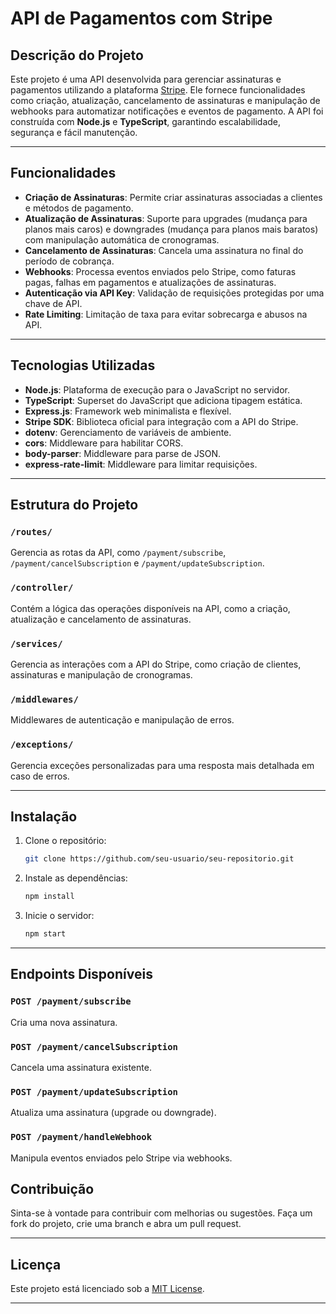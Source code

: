 
# API de Pagamentos com Stripe

## Descrição do Projeto

Este projeto é uma API desenvolvida para gerenciar assinaturas e pagamentos utilizando a plataforma [Stripe](https://stripe.com/). Ele fornece funcionalidades como criação, atualização, cancelamento de assinaturas e manipulação de webhooks para automatizar notificações e eventos de pagamento. A API foi construída com **Node.js** e **TypeScript**, garantindo escalabilidade, segurança e fácil manutenção.

---

## Funcionalidades

- **Criação de Assinaturas**: Permite criar assinaturas associadas a clientes e métodos de pagamento.
- **Atualização de Assinaturas**: Suporte para upgrades (mudança para planos mais caros) e downgrades (mudança para planos mais baratos) com manipulação automática de cronogramas.
- **Cancelamento de Assinaturas**: Cancela uma assinatura no final do período de cobrança.
- **Webhooks**: Processa eventos enviados pelo Stripe, como faturas pagas, falhas em pagamentos e atualizações de assinaturas.
- **Autenticação via API Key**: Validação de requisições protegidas por uma chave de API.
- **Rate Limiting**: Limitação de taxa para evitar sobrecarga e abusos na API.

---

## Tecnologias Utilizadas

- **Node.js**: Plataforma de execução para o JavaScript no servidor.
- **TypeScript**: Superset do JavaScript que adiciona tipagem estática.
- **Express.js**: Framework web minimalista e flexível.
- **Stripe SDK**: Biblioteca oficial para integração com a API do Stripe.
- **dotenv**: Gerenciamento de variáveis de ambiente.
- **cors**: Middleware para habilitar CORS.
- **body-parser**: Middleware para parse de JSON.
- **express-rate-limit**: Middleware para limitar requisições.

---

## Estrutura do Projeto

### `/routes/`
Gerencia as rotas da API, como `/payment/subscribe`, `/payment/cancelSubscription` e `/payment/updateSubscription`.

### `/controller/`
Contém a lógica das operações disponíveis na API, como a criação, atualização e cancelamento de assinaturas.

### `/services/`
Gerencia as interações com a API do Stripe, como criação de clientes, assinaturas e manipulação de cronogramas.

### `/middlewares/`
Middlewares de autenticação e manipulação de erros.

### `/exceptions/`
Gerencia exceções personalizadas para uma resposta mais detalhada em caso de erros.

---

## Instalação

1. Clone o repositório:
   ```bash
   git clone https://github.com/seu-usuario/seu-repositorio.git
   ```
2. Instale as dependências:
   ```bash
   npm install
   ```
3. Inicie o servidor:
   ```bash
   npm start
   ```

---

## Endpoints Disponíveis

### `POST /payment/subscribe`
Cria uma nova assinatura.

### `POST /payment/cancelSubscription`
Cancela uma assinatura existente.

### `POST /payment/updateSubscription`
Atualiza uma assinatura (upgrade ou downgrade).

### `POST /payment/handleWebhook`
Manipula eventos enviados pelo Stripe via webhooks.

## Contribuição

Sinta-se à vontade para contribuir com melhorias ou sugestões. Faça um fork do projeto, crie uma branch e abra um pull request.

---

## Licença

Este projeto está licenciado sob a [MIT License](LICENSE).

---
